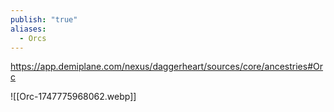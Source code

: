 ```yaml
---
publish: "true"
aliases:
  - Orcs
---
```

https://app.demiplane.com/nexus/daggerheart/sources/core/ancestries#Orc

![[Orc-1747775968062.webp]]